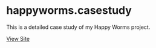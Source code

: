 # happyworms.casestudy
This is a detailed case study of my Happy Worms project.

[View Site](https://cassandraneri.github.io/happyworms.casestudy/)